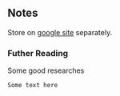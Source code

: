 ## Notes

Store on [google site](https://sites.google.com/view/notes-ep4qc3/home) separately.


### Futher Reading 

Some good researches 

```markdown
Some text here
```
